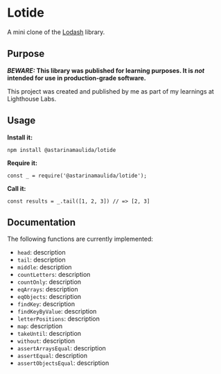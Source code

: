 # Lotide

A mini clone of the [Lodash](https://lodash.com) library.

## Purpose

**_BEWARE:_ This library was published for learning purposes. It is _not_ intended for use in production-grade software.**

This project was created and published by me as part of my learnings at Lighthouse Labs. 

## Usage

**Install it:**

`npm install @astarinamaulida/lotide`

**Require it:**

`const _ = require('@astarinamaulida/lotide');`

**Call it:**

`const results = _.tail([1, 2, 3]) // => [2, 3]`

## Documentation

The following functions are currently implemented:

* `head`: description
* `tail`: description
* `middle`: description
* `countLetters`: description
* `countOnly`: description
* `eqArrays`: description
* `eqObjects`: description
* `findKey`: description
* `findKeyByValue`: description
* `letterPositions`: description
* `map`: description
* `takeUntil`: description
* `without`: description
* `assertArraysEqual`: description
* `assertEqual`: description
* `assertObjectsEqual`: description